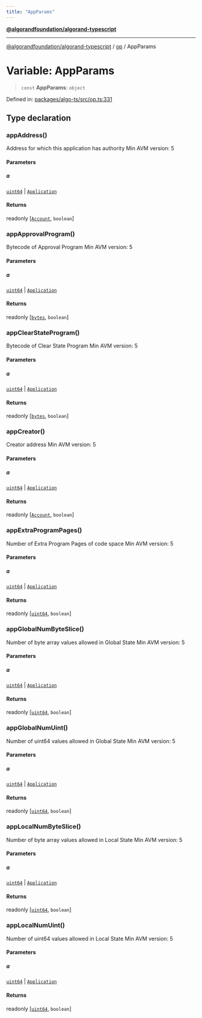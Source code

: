 ```yaml
---
title: "AppParams"
---
```


[**@algorandfoundation/algorand-typescript**](../../README.md)

***

[@algorandfoundation/algorand-typescript](../../README.md) / [op](../README.md) / AppParams

# Variable: AppParams

> `const` **AppParams**: `object`

Defined in: [packages/algo-ts/src/op.ts:331](https://github.com/algorandfoundation/puya-ts/blob/main/packages/algo-ts/src/op.ts#L331)

## Type declaration

### appAddress()

Address for which this application has authority
Min AVM version: 5

#### Parameters

##### a

[`uint64`](../../index/type-aliases/uint64.md) | [`Application`](../../index/type-aliases/Application.md)

#### Returns

readonly \[[`Account`](../../index/type-aliases/Account.md), `boolean`\]

### appApprovalProgram()

Bytecode of Approval Program
Min AVM version: 5

#### Parameters

##### a

[`uint64`](../../index/type-aliases/uint64.md) | [`Application`](../../index/type-aliases/Application.md)

#### Returns

readonly \[[`bytes`](../../index/type-aliases/bytes.md), `boolean`\]

### appClearStateProgram()

Bytecode of Clear State Program
Min AVM version: 5

#### Parameters

##### a

[`uint64`](../../index/type-aliases/uint64.md) | [`Application`](../../index/type-aliases/Application.md)

#### Returns

readonly \[[`bytes`](../../index/type-aliases/bytes.md), `boolean`\]

### appCreator()

Creator address
Min AVM version: 5

#### Parameters

##### a

[`uint64`](../../index/type-aliases/uint64.md) | [`Application`](../../index/type-aliases/Application.md)

#### Returns

readonly \[[`Account`](../../index/type-aliases/Account.md), `boolean`\]

### appExtraProgramPages()

Number of Extra Program Pages of code space
Min AVM version: 5

#### Parameters

##### a

[`uint64`](../../index/type-aliases/uint64.md) | [`Application`](../../index/type-aliases/Application.md)

#### Returns

readonly \[[`uint64`](../../index/type-aliases/uint64.md), `boolean`\]

### appGlobalNumByteSlice()

Number of byte array values allowed in Global State
Min AVM version: 5

#### Parameters

##### a

[`uint64`](../../index/type-aliases/uint64.md) | [`Application`](../../index/type-aliases/Application.md)

#### Returns

readonly \[[`uint64`](../../index/type-aliases/uint64.md), `boolean`\]

### appGlobalNumUint()

Number of uint64 values allowed in Global State
Min AVM version: 5

#### Parameters

##### a

[`uint64`](../../index/type-aliases/uint64.md) | [`Application`](../../index/type-aliases/Application.md)

#### Returns

readonly \[[`uint64`](../../index/type-aliases/uint64.md), `boolean`\]

### appLocalNumByteSlice()

Number of byte array values allowed in Local State
Min AVM version: 5

#### Parameters

##### a

[`uint64`](../../index/type-aliases/uint64.md) | [`Application`](../../index/type-aliases/Application.md)

#### Returns

readonly \[[`uint64`](../../index/type-aliases/uint64.md), `boolean`\]

### appLocalNumUint()

Number of uint64 values allowed in Local State
Min AVM version: 5

#### Parameters

##### a

[`uint64`](../../index/type-aliases/uint64.md) | [`Application`](../../index/type-aliases/Application.md)

#### Returns

readonly \[[`uint64`](../../index/type-aliases/uint64.md), `boolean`\]
